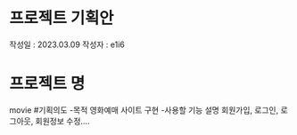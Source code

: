 # 프로젝트 기획안
작성일 : 2023.03.09
작성자 : e1i6
# 프로젝트 명
movie
#기획의도
-목적
영화예매 사이트 구현
-사용할 기능 설명
회원가입, 로그인, 로그아웃, 회원정보 수정.... 
